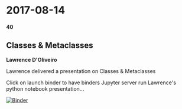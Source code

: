 # 2017-08-14
#### 40

## Classes & Metaclasses
**Lawrence D'Oliveiro**

Lawrence delivered a presentation on Classes & Metaclasses

Click on launch binder to have binders Jupyter server run Lawrence's python 
notebook presentation...

[![Binder](https://mybinder.org/badge_logo.svg)](https://mybinder.org/v2/gh/HamPUG/meetings/master?filepath=2017%2F2017-08-14%2Fldo%2FClasses%20%26%20Metaclasses.ipynb)

